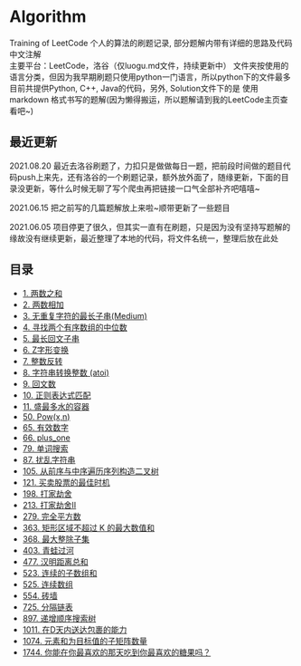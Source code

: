 # Algorithm

Training of LeetCode
个人的算法的刷题记录, 部分题解内带有详细的思路及代码中文注解  
主要平台：LeetCode，洛谷（仅luogu.md文件，持续更新中）
文件夹按使用的语言分类，但因为我早期刷题只使用python一门语言，所以python下的文件最多  
目前共提供Python, C++, Java的代码，另外, Solution文件下的是 使用 markdown 格式书写的题解(因为懒得搬运，所以题解请到我的LeetCode主页查看吧~)

## 最近更新

2021.08.20 最近去洛谷刷题了，力扣只是做做每日一题，把前段时间做的题目代码push上来先，还有洛谷的一个刷题记录，额外放外面了，随缘更新，下面的目录没更新，等什么时候无聊了写个爬虫再把链接一口气全部补齐吧嘻嘻~

2021.06.15 把之前写的几篇题解放上来啦~顺带更新了一些题目

2021.06.05 项目停更了很久，但其实一直有在刷题，只是因为没有坚持写题解的缘故没有继续更新，最近整理了本地的代码，将文件名统一，整理后放在此处

## 目录
  
- [1. 两数之和](https://leetcode-cn.com/problems/two-sum)
- [2. 两数相加](https://leetcode-cn.com/problems/add-two-numbers)
- [3. 无重复字符的最长子串(Medium)](https://leetcode-cn.com/problems/longest-substring-without-repeating-characters)
- [4. 寻找两个有序数组的中位数](https://leetcode-cn.com/problems/median-of-two-sorted-arrays)
- [5. 最长回文子串](https://leetcode-cn.com/problems/longest-palindromic-substring)
- [6. Z字形变换](https://leetcode-cn.com/problems/zigzag-conversion)
- [7. 整数反转](https://leetcode-cn.com/problems/reverse-integer)
- [8. 字符串转换整数 (atoi)](https://leetcode-cn.com/problems/string-to-integer-atoi)
- [9. 回文数](https://leetcode-cn.com/problems/palindrome-number)
- [10. 正则表达式匹配](https://leetcode-cn.com/problems/regular-expression-matching)
- [11. 盛最多水的容器](https://leetcode-cn.com/problems/container-with-most-water)
- [50. Pow(x,n)](https://leetcode-cn.com/problems/powx-n)
- [65. 有效数字](https://leetcode-cn.com/problems/valid-number)
- [66. plus_one](https://leetcode-cn.com/problems/plus-one)
- [79. 单词搜索](https://leetcode-cn.com/problems/word-search)
- [87. 扰乱字符串](https://leetcode-cn.com/problems/scramble-string)
- [105. 从前序与中序遍历序列构造二叉树](https://leetcode-cn.com/problems/construct-binary-tree-from-preorder-and-inorder-traversal)
- [121. 买卖股票的最佳时机](https://leetcode-cn.com/problems/best-time-to-buy-and-sell-stock)
- [198. 打家劫舍](https://leetcode-cn.com/problems/house-robber)
- [213. 打家劫舍II](https://leetcode-cn.com/problems/house-robber-ii)
- [279. 完全平方数](https://leetcode-cn.com/problems/perfect-squares)
- [363. 矩形区域不超过 K 的最大数值和](https://leetcode-cn.com/problems/max-sum-of-rectangle-no-larger-than-k)
- [368. 最大整除子集](https://leetcode-cn.com/problems/largest-divisible-subset)
- [403. 青蛙过河](https://leetcode-cn.com/problems/frog-jump)
- [477. 汉明距离总和](https://leetcode-cn.com/problems/total-hamming-distance)
- [523. 连续的子数组和](https://leetcode-cn.com/problems/continuous-subarray-sum)
- [525. 连续数组](https://leetcode-cn.com/problems/contiguous-array)
- [554. 砖墙](https://leetcode-cn.com/problems/brick-wall)
- [725. 分隔链表](https://leetcode-cn.com/problems/split-linked-list-in-parts)
- [897. 递增顺序搜索树](https://leetcode-cn.com/problems/increasing-order-search-tree)
- [1011. 在D天内送达包裹的能力](https://leetcode-cn.com/problems/capacity-to-ship-packages-within-d-days)
- [1074. 元素和为目标值的子矩阵数量](https://leetcode-cn.com/problems/number-of-submatrices-that-sum-to-target)
- [1744. 你能在你最喜欢的那天吃到你最喜欢的糖果吗？](https://leetcode-cn.com/problems/can-you-eat-your-favorite-candy-on-your-favorite-day)
